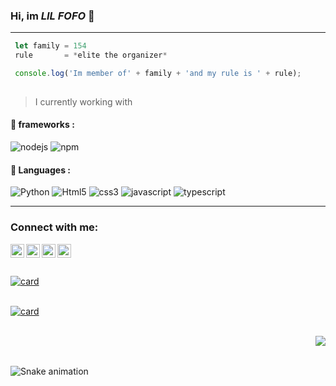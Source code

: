 ### Hi, im *LIL FOFO* 💙

---

 ```js
  let family = 154
  rule       = *elite the organizer*
 
  console.log('Im member of' + family + 'and my rule is ' + rule);
  
  ```
  
  > I currently working with 
  
  
#### :electric_plug:  frameworks : 
![nodejs](https://img.shields.io/badge/Node.js-339933?style=for-the-badge&logo=nodedotjs&logoColor=white)
![npm](https://img.shields.io/badge/npm-CB3837?style=for-the-badge&logo=npm&logoColor=white)

#### :electric_plug:  Languages : 
![Python](https://img.shields.io/badge/Python-FFD43B?style=for-the-badge&logo=python&logoColor=darkgreen)
![Html5](https://img.shields.io/badge/HTML5-E34F26?style=for-the-badge&logo=html5&logoColor=white)
![css3](https://img.shields.io/badge/CSS3-1572B6?style=for-the-badge&logo=css3&logoColor=white)
![javascript](https://img.shields.io/badge/JavaScript-F7DF1E?style=for-the-badge&logo=javascript&logoColor=black)
![typescript](https://img.shields.io/badge/TypeScript-007ACC?style=for-the-badge&logo=typescript&logoColor=white)

---


### Connect with me:

[<img align="left" alt="seunome | YouTube" width="22px" src="https://cdn.discordapp.com/attachments/872578800607715338/874345316218974209/Discord-Logo-Black.svg" />][discord]
[<img align="left" alt="seunome | YouTube" width="22px" src="https://cdn.jsdelivr.net/npm/simple-icons@v3/icons/youtube.svg" />][youtube]
[<img align="left" alt="seunome | Twitter" width="22px" src="https://cdn.jsdelivr.net/npm/simple-icons@v3/icons/twitter.svg" />][twitter]
[<img align="left" alt="seunome | Instagram" width="22px" src="https://cdn.jsdelivr.net/npm/simple-icons@v3/icons/instagram.svg" />][instagram]


<!--Definição dos Links---->
[discord]: http://www.discord.gg/tkf
[twitter]: https://twitter.com/lilfofo54
[youtube]: https://www.youtube.com/c/LilFoFo/videos
[instagram]: https://instagram.com/oglilfofo
<br > <br >
<br >[![card](https://github-readme-stats.vercel.app/api?username=lilfofo154&theme=merko)](https://github.com/lilfofo154/)<br >

<br > [![card](https://github-readme-stats.vercel.app/api/top-langs/?username=lilfofo154&hide=html&layout=compact&theme=dark)](https://github.com/lilfofo154/) <br >


<br > <img src="https://64.media.tumblr.com/7aca31afe9d2aa976963485935c0d163/096e1b7c34015ab8-d7/s400x600/0e57cf5011e706a9fb607f47b3dac1d5c31b1ed0.gifv" align="right"> <br > 

<br > ![Snake animation](https://github.com/Lilfofo154/Lilfofo154/blob/output/github-contribution-grid-snake.svg) <br >
